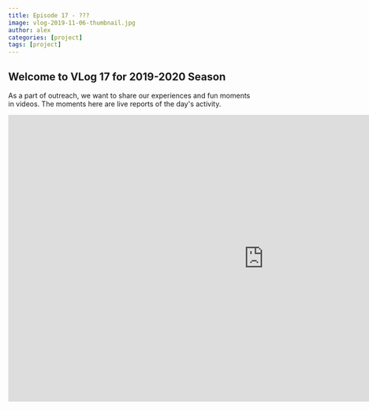 ```yaml
---
title: Episode 17 - ???
image: vlog-2019-11-06-thumbnail.jpg
author: alex
categories: [project]
tags: [project]
---
```


## Welcome to VLog 17 for 2019-2020 Season
As a part of outreach, we want to share our experiences and fun moments in videos. The moments here are live reports of the day's activity.

<iframe width="1036" height="583" src="https://www.youtube.com/embed/4qA1GDSQ800" frameborder="0" allow="accelerometer; autoplay; encrypted-media; gyroscope; picture-in-picture" allowfullscreen data-uk-responsive></iframe>